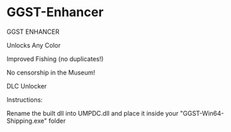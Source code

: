 # GGST-Enhancer
GGST ENHANCER

Unlocks Any Color

Improved Fishing (no duplicates!)

No censorship in the Museum!

DLC Unlocker


Instructions:

Rename the built dll into UMPDC.dll and place it inside your "GGST-Win64-Shipping.exe" folder
